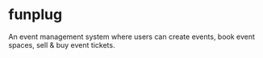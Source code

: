 # funplug
An event management system where users can create events, book event spaces, sell &amp; buy event tickets.
